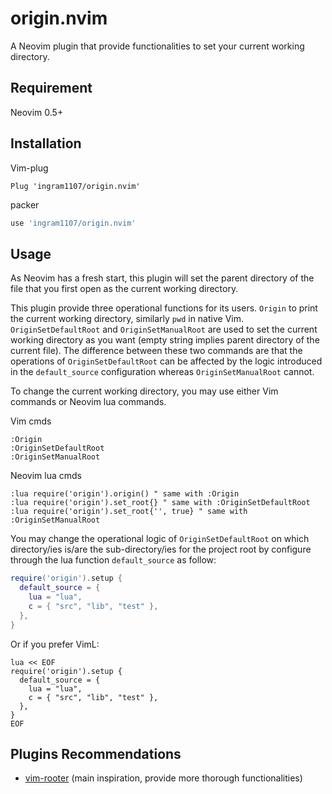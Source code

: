 # origin.nvim

A Neovim plugin that provide functionalities to set your current working
directory.

## Requirement

Neovim 0.5+

## Installation

Vim-plug

```viml
Plug 'ingram1107/origin.nvim'
```

packer

```lua
use 'ingram1107/origin.nvim'
```

## Usage

As Neovim has a fresh start, this plugin will set the parent directory of the
file that you first open as the current working directory.

This plugin provide three operational functions for its users. `Origin` to print
the current working directory, similarly `pwd` in native Vim.
`OriginSetDefaultRoot` and `OriginSetManualRoot` are used to set the current
working directory as you want (empty string implies parent directory of the
current file). The difference between these two commands are that the operations
of `OriginSetDefaultRoot` can be affected by the logic introduced in the
`default_source` configuration whereas `OriginSetManualRoot` cannot.

To change the current working directory, you may use either Vim commands or
Neovim lua commands.

Vim cmds

```viml
:Origin
:OriginSetDefaultRoot
:OriginSetManualRoot
```

Neovim lua cmds

```viml
:lua require('origin').origin() " same with :Origin
:lua require('origin').set_root{} " same with :OriginSetDefaultRoot
:lua require('origin').set_root{'', true} " same with :OriginSetManualRoot
```

You may change the operational logic of `OriginSetDefaultRoot` on which
directory/ies is/are the sub-directory/ies for the project root by configure
through the lua function `default_source` as follow:

```lua
require('origin').setup {
  default_source = {
    lua = "lua",
    c = { "src", "lib", "test" },
  },
}
```

Or if you prefer VimL:

```viml
lua << EOF
require('origin').setup {
  default_source = {
    lua = "lua",
    c = { "src", "lib", "test" },
  },
}
EOF
```

## Plugins Recommendations

- [vim-rooter](https://github.com/airblade/vim-rooter) (main inspiration,
  provide more thorough functionalities)
